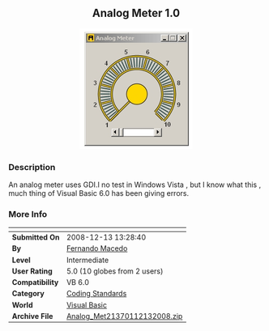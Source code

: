 ﻿<div align="center">

## Analog Meter 1\.0

<img src="PIC200812131040427883.jpg">
</div>

### Description

An analog meter uses GDI.I no test in Windows Vista , but I know what this , much thing of Visual Basic 6.0 has been giving errors.
 
### More Info
 


<span>             |<span>
---                |---
**Submitted On**   |2008-12-13 13:28:40
**By**             |[Fernando Macedo](https://github.com/Planet-Source-Code/PSCIndex/blob/master/ByAuthor/fernando-macedo.md)
**Level**          |Intermediate
**User Rating**    |5.0 (10 globes from 2 users)
**Compatibility**  |VB 6\.0
**Category**       |[Coding Standards](https://github.com/Planet-Source-Code/PSCIndex/blob/master/ByCategory/coding-standards__1-43.md)
**World**          |[Visual Basic](https://github.com/Planet-Source-Code/PSCIndex/blob/master/ByWorld/visual-basic.md)
**Archive File**   |[Analog\_Met21370112132008\.zip](https://github.com/Planet-Source-Code/fernando-macedo-analog-meter-1-0__1-71525/archive/master.zip)








